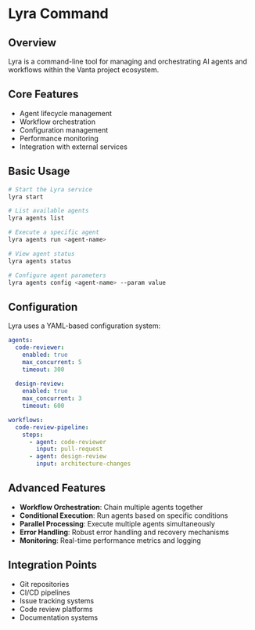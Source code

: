 # Lyra Command

## Overview
Lyra is a command-line tool for managing and orchestrating AI agents and workflows within the Vanta project ecosystem.

## Core Features
- Agent lifecycle management
- Workflow orchestration
- Configuration management
- Performance monitoring
- Integration with external services

## Basic Usage
```bash
# Start the Lyra service
lyra start

# List available agents
lyra agents list

# Execute a specific agent
lyra agents run <agent-name>

# View agent status
lyra agents status

# Configure agent parameters
lyra agents config <agent-name> --param value
```

## Configuration
Lyra uses a YAML-based configuration system:
```yaml
agents:
  code-reviewer:
    enabled: true
    max_concurrent: 5
    timeout: 300
  
  design-review:
    enabled: true
    max_concurrent: 3
    timeout: 600

workflows:
  code-review-pipeline:
    steps:
      - agent: code-reviewer
        input: pull-request
      - agent: design-review
        input: architecture-changes
```

## Advanced Features
- **Workflow Orchestration**: Chain multiple agents together
- **Conditional Execution**: Run agents based on specific conditions
- **Parallel Processing**: Execute multiple agents simultaneously
- **Error Handling**: Robust error handling and recovery mechanisms
- **Monitoring**: Real-time performance metrics and logging

## Integration Points
- Git repositories
- CI/CD pipelines
- Issue tracking systems
- Code review platforms
- Documentation systems

